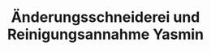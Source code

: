 ---
title: "Änderungsschneiderei und Reinigungsannahme Yasmin"
url: /muehlheim-am-main/aenderungsschneiderei-und-reinigungsannahme-yasmin-bischof-ketteler-strasse/
shop: Wäscherei
---